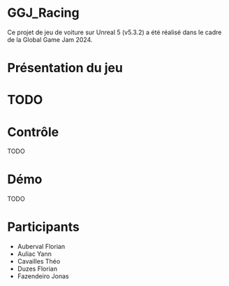 # GGJ_Racing
Ce projet de jeu de voiture sur Unreal 5 (v5.3.2) a été réalisé dans le cadre de la Global Game Jam 2024.

# Présentation du jeu
# TODO

# Contrôle
TODO

# Démo
TODO

# Participants
- Auberval Florian
- Auliac Yann
- Cavailles Théo
- Duzes Florian
- Fazendeiro Jonas

